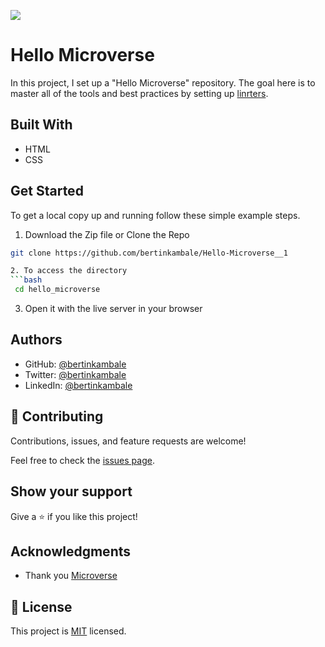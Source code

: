 ![](https://img.shields.io/badge/Microverse-blueviolet)

# Hello Microverse

In this project, I set up a "Hello Microverse" repository. The goal here is to master all of the tools and best practices by setting up [linrters](https://github.com/microverseinc/linters-config/tree/master/html-css).

## Built With

- HTML
- CSS

## Get Started

To get a local copy up and running follow these simple example steps.

1. Download the Zip file or Clone the Repo
  ```bash
  git clone https://github.com/bertinkambale/Hello-Microverse__1

2. To access the directory
  ```bash
   cd hello_microverse
  ```
3. Open it with the live server in your browser

## Authors

- GitHub: [@bertinkambale](https://github.com/profile_link)
- Twitter: [@bertinkambale](https://twitter.com/profile_link)
- LinkedIn: [@bertinkambale](https://www.linkedin.com/in/profile_link)

## 🤝 Contributing

Contributions, issues, and feature requests are welcome!

Feel free to check the [issues page](../../issues/).

## Show your support

Give a ⭐️ if you like this project!

## Acknowledgments

- Thank you [Microverse](https://www.microverse.org/)

## 📝 License

This project is [MIT](./MIT.md) licensed.